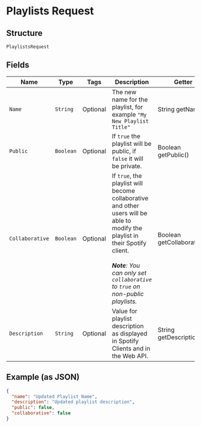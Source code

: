 
# Playlists Request

## Structure

`PlaylistsRequest`

## Fields

| Name | Type | Tags | Description | Getter | Setter |
|  --- | --- | --- | --- | --- | --- |
| `Name` | `String` | Optional | The new name for the playlist, for example `"My New Playlist Title"` | String getName() | setName(String name) |
| `Public` | `Boolean` | Optional | If `true` the playlist will be public, if `false` it will be private. | Boolean getPublic() | setPublic(Boolean mPublic) |
| `Collaborative` | `Boolean` | Optional | If `true`, the playlist will become collaborative and other users will be able to modify the playlist in their Spotify client. <br/><br>_**Note**: You can only set `collaborative` to `true` on non-public playlists._ | Boolean getCollaborative() | setCollaborative(Boolean collaborative) |
| `Description` | `String` | Optional | Value for playlist description as displayed in Spotify Clients and in the Web API. | String getDescription() | setDescription(String description) |

## Example (as JSON)

```json
{
  "name": "Updated Playlist Name",
  "description": "Updated playlist description",
  "public": false,
  "collaborative": false
}
```

